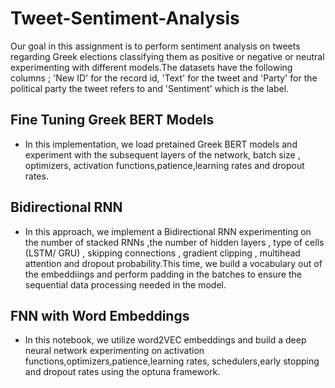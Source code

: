# Tweet-Sentiment-Analysis
Our goal in this assignment is to perform sentiment analysis on tweets regarding Greek elections classifying them as positive or negative or neutral experimenting with different models.The datasets have the following columns ; 'New ID' for the record id, 'Text' for the tweet and 'Party' for the political party the tweet refers to and 'Sentiment' which is the label.


## Fine Tuning Greek BERT Models
- In this implementation, we load pretained Greek BERT models and experiment with the subsequent layers of the network, batch size , optimizers, activation functions,patience,learning rates and dropout rates.

## Bidirectional RNN 
- In this approach, we implement a  Bidirectional RNN experimenting on the number of stacked RNNs ,the number of hidden layers , type of cells (LSTM/ GRU) , skipping connections , gradient clipping , multihead attention and dropout probability.This time, we build a vocabulary out of the embeddiings and perform padding in the batches to ensure the sequential data processing needed in the model.

## FNN with Word Embeddings
- In this notebook, we utilize word2VEC embeddings and build a deep neural network experimenting on activation functions,optimizers,patience,learning rates, schedulers,early stopping and dropout rates using the optuna framework.
